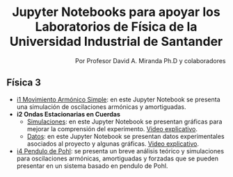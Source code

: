<h1 align="center"> Jupyter Notebooks para apoyar los Laboratorios de Física de la Universidad Industrial de Santander</h1>
<div align="right">Por Profesor David A. Miranda Ph.D y colaboradores</div>

## Física 3
+ [i1 Movimiento Armónico Simple](https://github.com/davidalejandromiranda/laboratorios-fisica/blob/master/I1_MAS.ipynb): en este Jupyter Notebook se presenta una simulación de oscilaciones armónicas y amortiguadas.
+ **i2 Ondas Estacionarias en Cuerdas**
  + [Simulaciones](https://github.com/davidalejandromiranda/laboratorios-fisica/blob/master/I2EstacionariasCOM1.ipynb): en este Jupyter Notebook se presentan gráficas para mejorar la comprensión del experimento.  [Video explicativo](https://youtu.be/ipmutlIzugs).
  + [Datos](https://github.com/davidalejandromiranda/laboratorios-fisica/blob/master/I2EstacionariasC3.ipynb): en este Jupyter Notebook se presentan datos experimentales asociados al proyecto y algunas gráficas.  [Video explicativo](https://youtu.be/GiDrBfJgWL4).
+ [i4 Pendulo de Pohl](https://github.com/davidalejandromiranda/laboratorios-fisica/blob/master/I4_PenduloDePohl.ipynb): se presenta un breve análisis teórico y simulaciones para oscilaciones armónicas, amortiguadas y forzadas que se pueden presentar en un sistema basado en pendulo de Pohl.